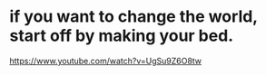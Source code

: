 # if you want to change the world, start off by making your bed.

https://www.youtube.com/watch?v=UgSu9Z6O8tw